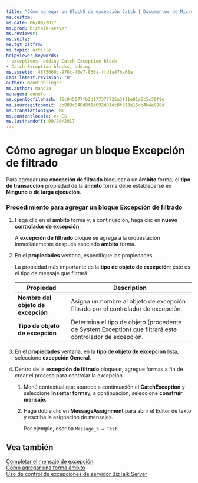 ```yaml
---
title: "Cómo agregar un Block5 de excepción Catch | Documentos de Microsoft"
ms.custom: 
ms.date: 06/08/2017
ms.prod: biztalk-server
ms.reviewer: 
ms.suite: 
ms.tgt_pltfrm: 
ms.topic: article
helpviewer_keywords:
- exceptions, adding Catch Exception block
- Catch Exception blocks, adding
ms.assetid: 4875060c-976c-40e7-830a-ffd1a47ba68a
caps.latest.revision: "8"
author: MandiOhlinger
ms.author: mandia
manager: anneta
ms.openlocfilehash: f6c045677fb2d177377725a3f11e81a5c5c70f9e
ms.sourcegitcommit: cb908c540d8f1a692d01dc8f313e16cb4b4e696d
ms.translationtype: MT
ms.contentlocale: es-ES
ms.lasthandoff: 09/20/2017
---
```

# <a name="how-to-add-a-catch-exception-block"></a>Cómo agregar un bloque Excepción de filtrado
Para agregar una **excepción de filtrado** bloquear a un **ámbito** forma, el **tipo de transacción** propiedad de la **ámbito** forma debe establecerse en **Ninguno** o **de larga ejecución**.  
  
### <a name="to-add-a-catch-exception-block"></a>Procedimiento para agregar un bloque Excepción de filtrado  
  
1.  Haga clic en el **ámbito** forma y, a continuación, haga clic en **nuevo controlador de excepción**.  
  
     A **excepción de filtrado** bloque se agrega a la orquestación inmediatamente después asociado **ámbito** forma.  
  
2.  En el **propiedades** ventana, especifique las propiedades.  
  
     La propiedad más importante es la **tipo de objeto de excepción**; éste es el tipo de mensaje que filtrará.  
  
    |Propiedad|Description|  
    |--------------|-----------------|  
    |**Nombre del objeto de excepción**|Asigna un nombre al objeto de excepción filtrado por el controlador de excepción.|  
    |**Tipo de objeto de excepción**|Determina el tipo de objeto (procedente de System.Exception) que filtrará este controlador de excepción.|  
  
3.  En el **propiedades** ventana, en la **tipo de objeto de excepción** lista, seleccione **excepción General**.  
  
4.  Dentro de la **excepción de filtrado** bloquear, agregue formas a fin de crear el proceso para controlar la excepción.  
  
    1.  Menú contextual que aparece a continuación el **CatchException** y seleccione **Insertar forma**y, a continuación, seleccione **construir mensaje**.  
  
    2.  Haga doble clic en **MessageAssignment** para abrir el Editor de texto y escriba la asignación de mensajes.  
  
         Por ejemplo, escriba `Message_3 = Test`.  
  
## <a name="see-also"></a>Vea también  
 [Completar el mensaje de excepción](../core/completing-the-exception-message1.md)   
 [Cómo agregar una forma ámbito](../core/how-to-add-a-scope-shape5.md)   
 [Uso de control de excepciones de servidor BizTalk Server](../core/using-biztalk-server-exception-handling5.md)